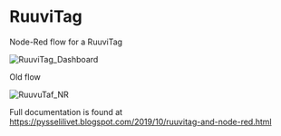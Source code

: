# RuuviTag
Node-Red flow for a RuuviTag

![RuuviTag_Dashboard](https://user-images.githubusercontent.com/16189982/66985810-e13f0680-f0bd-11e9-9403-869b81b4c36d.jpeg)

Old flow

![RuuvuTaf_NR](https://user-images.githubusercontent.com/16189982/66985924-1c413a00-f0be-11e9-8350-54bd3741d02b.png)

Full documentation is found at https://pysselilivet.blogspot.com/2019/10/ruuvitag-and-node-red.html
